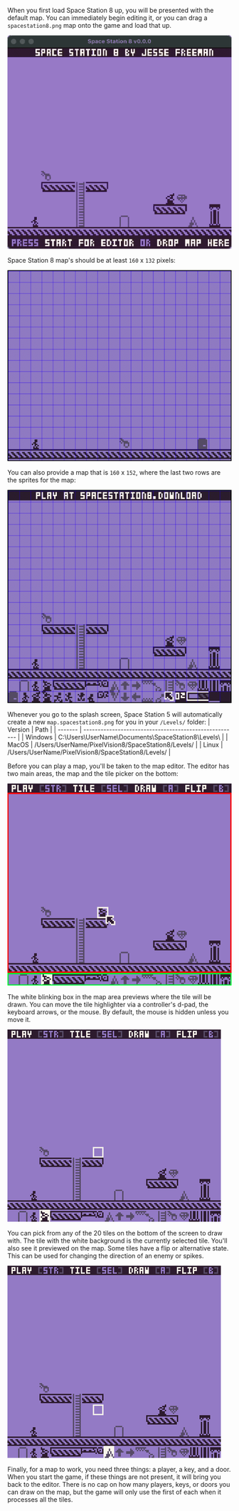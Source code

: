 When you first load Space Station 8 up, you will be presented with the default map. You can immediately begin editing it, or you can drag a `spacestation8.png` map onto the game and load that up. 

![CleanShot 2021-10-05 at 22.41.55](images/drag-map.gif)



Space Station 8 map's should be at least `160` x `132` pixels:

![CleanShot 2021-10-05 at 22.33.15](images/empty-map-160x132.png)

You can also provide a map that is `160` x `152`, where the last two rows are the sprites for the map:

![CleanShot 2021-10-05 at 22.44.25](images/empty-map-160x152.png)

Whenever you go to the splash screen, Space Station 5 will automatically create a new `map.spacestation8.png` for you in your `/Levels/` folder:
| Version | Path                                                   |
| ------- | ------------------------------------------------------ |
| Windows | C:\\Users\\UserName\\Documents\\SpaceStation8\Levels\\ |
| MacOS   | /Users/UserName/PixelVision8/SpaceStation8/Levels/     |
| Linux   | /Users/UserName/PixelVision8/SpaceStation8/Levels/     |

Before you can play a map, you'll be taken to the map editor. The editor has two main areas, the map and the tile picker on the bottom:

![image-20211005225512619](images/map-editor-panels.png)

The white blinking box in the map area previews where the tile will be drawn. You can move the tile highlighter via a controller's d-pad, the keyboard arrows, or the mouse. By default, the mouse is hidden unless you move it.

![recording3-export_2x](images/move-mouse-in-editor.gif)

You can pick from any of the 20 tiles on the bottom of the screen to draw with. The tile with the white background is the currently selected tile. You'll also see it previewed on the map. Some tiles have a flip or alternative state. This can be used for changing the direction of an enemy or spikes.

![recording4-export_4x](images/map-editor-alt-tiles.gif)

Finally, for a map to work, you need three things: a player, a key, and a door. When you start the game, if these things are not present, it will bring you back to the editor. There is no cap on how many players, keys, or doors you can draw on the map, but the game will only use the first of each when it processes all the tiles.